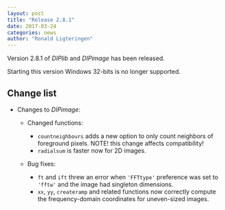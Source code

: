 ```yaml
---
layout: post
title: "Release 2.8.1"
date: 2017-03-24
categories: news
author: "Ronald Ligteringen"
---
```


Version 2.8.1 of *DIPlib* and *DIPimage* has been released.

Starting this version Windows 32-bits is no longer supported.

## Change list

- Changes to *DIPimage*:

    - Changed functions:
        - `countneighbours` adds a new option to only count neighbors of foreground pixels. NOTE! this change affects compatibility!
        - `radialsum` is faster now for 2D images.

    - Bug fixes:
        - `ft` and `ift` threw an error when `'FFTtype'` preference was set to `'fftw'` and the image had singleton dimensions.
        - `xx`, `yy`, `createramp` and related functions now correctly compute the frequency-domain coordinates for uneven-sized images.
